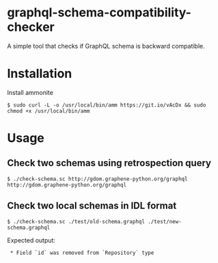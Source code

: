# graphql-schema-compatibility-checker
A simple tool that checks if GraphQL schema is backward compatible.


# Installation
Install ammonite

    $ sudo curl -L -o /usr/local/bin/amm https://git.io/vAcDx && sudo chmod +x /usr/local/bin/amm  

# Usage

## Check two schemas using retrospection query
    $ ./check-schema.sc http://gdom.graphene-python.org/graphql http://gdom.graphene-python.org/graphql

## Check two local schemas in IDL format
    $ ./check-schema.sc ./test/old-schema.graphql ./test/new-schema.graphql

Expected output:
```
 * Field `id` was removed from `Repository` type
```

          
